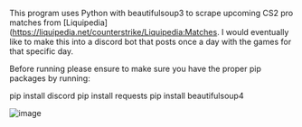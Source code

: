 This program uses Python with beautifulsoup3 to scrape upcoming CS2 pro matches from [Liquipedia](https://liquipedia.net/counterstrike/Liquipedia:Matches. I would eventually like to make this into a discord bot that posts once a day with the games for that specific day. 

Before running please ensure to make sure you have the proper pip packages by running:

pip install discord
pip install requests
pip install beautifulsoup4

![image](https://github.com/ianreger/CS2-Pro-Match-scraper/assets/22198832/3d85b3a9-194f-4cf3-8326-3be1b9f8784b)
